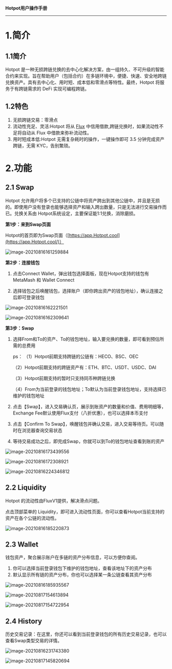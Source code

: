 **Hotpot用户操作手册**

------

# 1.简介
## 1.1简介

Hotpot 是一种无损跨链兑换的去中心化解决方案，由一组持久、不可升级的智能合约来实现。旨在帮助用户（包括合约）在多链环境中，便捷、快速、安全地跨链兑换资产。具有去中心化、用时短、成本低和零滑点等特性。最终，Hotpot 将服务于有跨链需求的 DeFi 实现可编程跨链。

## 1.2特色
1. 无损跨链交易：零滑点
2. 流动性充足、灵活:Hotpot 将从 [Flux](https://flux.01.finance/) 中信用借款,跨链兑换时，如果流动性不足将自动从 Flux 中借款来弥补流动性。
3. 用时短成本低:Hotpot 无需复杂耗时的操作，一键操作即可 3.5 分钟完成资产跨链，无需 KYC，告别繁琐。

# 2.功能
## 2.1 Swap

Hotpot 允许用户将多个已支持的公链中将资产跨出到其他公链中，并且是无损的。即使用户没有登录也能够选择资产和输入跨出数量，只是无法进行交易操作而已。兑换关系由 Hotpot系统设定，主要保证能1:1兑换，消除磨损。

**第1步：来到Swap页面**

Hotpot的首页即为Swap页面（[https://app.Hotpot.cool](https://app.Hotpot.cool/)）

![image-20210816161259884](assets/guide/image-20210816161259884.png)

**第2步：连接钱包**

1. 点击Connect Wallet，弹出钱包选择面板，现在Hotpot支持的钱包有 MetaMash 和 Wallet Connect

2. 选择钱包之后唤醒钱包，选择账户（即你跨出资产的钱包地址），确认连接之后即可登录钱包

![image-20210816162221501](assets/guide/image-20210816162221501-9102148.png)

![image-20210816162309641](assets/guide/image-20210816162309641-9102190.png)

**第3步：Swap**
1. 选择From和To的资产、To的钱包地址，输入要兑换的数量，即可看到预估所需的总费用

   ps：
   （1）Hotpot前期支持跨链的公链有：HECO、BSC、OEC

   （2）Hotpot前期支持的跨链资产有：ETH、BTC、USDT、USDC、DAI

	​（3）Hotpot前期支持的暂时只支持同币种跨链兑换

   （4）From为当前登录的钱包地址；To默认为当前登录钱包地址，支持选择已维护的钱包地址

2. 点击【Swap】，进入交易确认页，展示到账资产的数量和价值、费用明细等，Exchange Fee默认使用Flux支付（八折优惠），也可以选择本币支付

3. 点击【Confirm To Swap】，唤醒钱包并确认交易，进入交易等待页。可以随时在浏览器查询交易状态

4. 等待交易成功之后，即完成Swap，你就可以到To的钱包地址查看到账的资产

![image-20210816173439556](assets/guide/image-20210816173439556-9106482.png)

![image-20210816172308921](assets/guide/image-20210816172308921-9105792.png)

![image-20210816224346812](assets/guide/image-20210816224346812-9125028-9125569.png)

## 2.2 Liquidity

Hotpot 的流动性由FluxV1提供，解决滑点问题。

点击顶部菜单的 Liquidity，即可进入流动性页面，你可以查看Hotpot当前支持的资产在各个公链的流动性。

![image-20210816185220873](assets/guide/image-20210816185220873.png)

## 2.3 Wallet

钱包资产，聚合展示账户在多链的资产分布信息，可以方便你查阅。

1. 你可以选择当前登录钱包下维护的钱包地址，查看该地址下的资产分布
2. 默认显示所有链的资产分布，你也可以选择某一条公链查看其资产分布

![image-20210816185935567](assets/guide/image-20210816185935567-9126854.png)

![image-20210817154613894](assets/guide/image-20210817154613894-9186375.png)

![image-20210817154722954](assets/guide/image-20210817154722954-9186444.png)

## 2.4 History

历史交易记录：在这里，你还可以看到当前登录钱包的所有历史交易记录，也可以查看Swap类型交易的详情。

![image-20210816231743380](assets/guide/image-20210816231743380.png)

![image-20210817145820694](assets/guide/image-20210817145820694.png)













